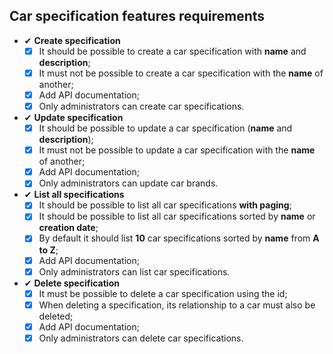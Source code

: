 ## Car specification features requirements

- ✔ **Create specification**
  - [x] It should be possible to create a car specification with **name** and **description**;
  - [x] It must not be possible to create a car specification with the **name** of another;
  - [x] Add API documentation;
  - [x] Only administrators can create car specifications.

- ✔ **Update specification**
  - [x] It should be possible to update a car specification (**name** and **description**);
  - [x] It must not be possible to update a car specification with the **name** of another;
  - [x] Add API documentation;
  - [x] Only administrators can update car brands.

- ✔ **List all specifications**
  - [x] It should be possible to list all car specifications **with paging**;
  - [x] It should be possible to list all car specifications sorted by **name** or **creation date**;
  - [x] By default it should list **10** car specifications sorted by **name** from **A to Z**;
  - [x] Add API documentation;
  - [x] Only administrators can list car specifications.

- ✔ **Delete specification**
  - [x] It must be possible to delete a car specification using the id;
  - [x] When deleting a specification, its relationship to a car must also be deleted;
  - [x] Add API documentation;
  - [x] Only administrators can delete car specifications.
